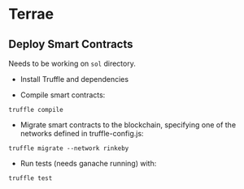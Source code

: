 # Terrae

## Deploy Smart Contracts

Needs to be working on `sol` directory.

- Install Truffle and dependencies

- Compile smart contracts:

```
truffle compile
```

- Migrate smart contracts to the blockchain, specifying one of the networks defined in truffle-config.js:

```
truffle migrate --network rinkeby
```

- Run tests (needs ganache running) with:

```
truffle test
```